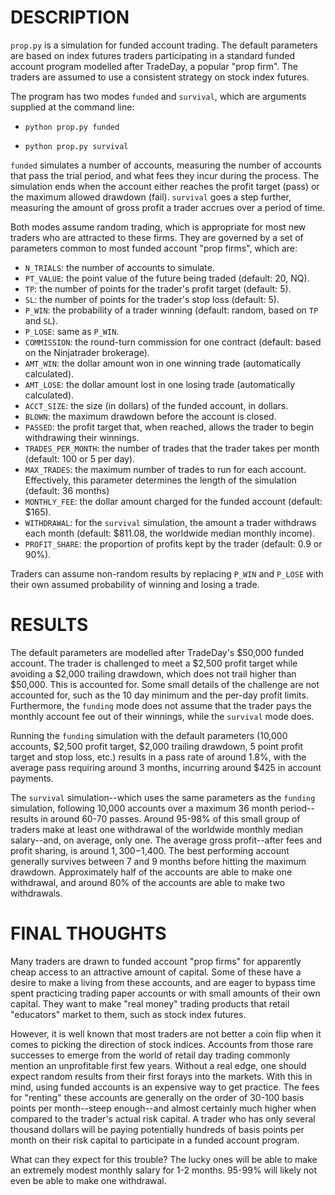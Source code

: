 # DESCRIPTION

`prop.py` is a simulation for funded account trading. The default parameters are based on index futures traders participating in a standard funded account program modelled after TradeDay, a popular "prop firm". The traders are assumed to use a consistent strategy on stock index futures.

The program has two modes `funded` and `survival`, which are arguments supplied at the command line:

- `python prop.py funded`

- `python prop.py survival`

`funded` simulates a number of accounts, measuring the number of accounts that pass the trial period, and what fees they incur during the process. The simulation ends when the account either reaches the profit target (pass) or the maximum allowed drawdown (fail). `survival` goes a step further, measuring the amount of gross profit a trader accrues over a period of time.

Both modes assume random trading, which is appropriate for most new traders who are attracted to these firms. They are governed by a set of parameters common to most funded account "prop firms", which are:

- `N_TRIALS`:         the number of accounts to simulate.
- `PT_VALUE`:         the point value of the future being traded (default: 20, NQ).
- `TP`:               the number of points for the trader's profit target (default: 5).
- `SL`:               the number of points for the trader's stop loss (default: 5).
- `P_WIN`:            the probability of a trader winning (default: random, based on `TP` and `SL`).
- `P_LOSE`:           same as `P_WIN`.
- `COMMISSION`:       the round-turn commission for one contract (default: based on the Ninjatrader brokerage).
- `AMT_WIN`:          the dollar amount won in one winning trade (automatically calculated).
- `AMT_LOSE`:         the dollar amount lost in one losing trade (automatically calculated).
- `ACCT_SIZE`:        the size (in dollars) of the funded account, in dollars.
- `BLOWN`:            the maximum drawdown before the account is closed.
- `PASSED`:           the profit target that, when reached, allows the trader to begin withdrawing their winnings.
- `TRADES_PER_MONTH`: the number of trades that the trader takes per month (default: 100 or 5 per day).
- `MAX_TRADES`:       the maximum number of trades to run for each account. Effectively, this parameter determines the length of the simulation (default: 36 months)
- `MONTHLY_FEE`:      the dollar amount charged for the funded account (default: $165).
- `WITHDRAWAL`:       for the `survival` simulation, the amount a trader withdraws each month (default: $811.08, the worldwide median monthly income).
- `PROFIT_SHARE`:     the proportion of profits kept by the trader (default: 0.9 or 90%).

Traders can assume non-random results by replacing `P_WIN` and `P_LOSE` with their own assumed probability of winning and losing a trade.

# RESULTS

The default parameters are modelled after TradeDay's $50,000 funded account. The trader is challenged to meet a $2,500 profit target while avoiding a $2,000 trailing drawdown, which does not trail higher than $50,000. This is accounted for. Some small details of the challenge are not accounted for, such as the 10 day minimum and the per-day profit limits. Furthermore, the `funding` mode does not assume that the trader pays the monthly account fee out of their winnings, while the `survival` mode does.

Running the `funding` simulation with the default parameters (10,000 accounts, $2,500 profit target, $2,000 trailing drawdown, 5 point profit target and stop loss, etc.) results in a pass rate of around 1.8%, with the average pass requiring around 3 months, incurring around $425 in account payments.

The `survival` simulation--which uses the same parameters as the `funding` simulation, following 10,000 accounts over a maximum 36 month period--results in around 60-70 passes. Around 95-98% of this small group of traders make at least one withdrawal of the worldwide monthly median salary--and, on average, only one. The average gross profit--after fees and profit sharing, is around $1,300-$1,400. The best performing account generally survives between 7 and 9 months before hitting the maximum drawdown. Approximately half of the accounts are able to make one withdrawal, and around 80% of the accounts are able to make two withdrawals.

# FINAL THOUGHTS

Many traders are drawn to funded account "prop firms" for apparently cheap access to an attractive amount of capital. Some of these have a desire to make a living from these accounts, and are eager to bypass time spent practicing trading paper accounts or with small amounts of their own capital. They want to make "real money" trading products that retail "educators" market to them, such as stock index futures.

However, it is well known that most traders are not better a coin flip when it comes to picking the direction of stock indices. Accounts from those rare successes to emerge from the world of retail day trading commonly mention an unprofitable first few years. Without a real edge, one should expect random results from their first forays into the markets. With this in mind, using funded accounts is an expensive way to get practice. The fees for "renting" these accounts are generally on the order of 30-100 basis points per month--steep enough--and almost certainly much higher when compared to the trader's actual risk capital. A trader who has only several thousand dollars will be paying potentially hundreds of basis points per month on their risk capital to participate in a funded account program.

What can they expect for this trouble? The lucky ones will be able to make an extremely modest monthly salary for 1-2 months. 95-99% will likely not even be able to make one withdrawal.